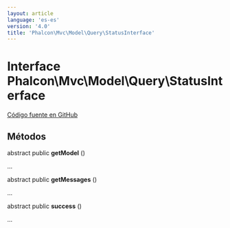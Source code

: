 ```yaml
---
layout: article
language: 'es-es'
version: '4.0'
title: 'Phalcon\Mvc\Model\Query\StatusInterface'
---
```


# Interface **Phalcon\Mvc\Model\Query\StatusInterface**

<a href="https://github.com/phalcon/cphalcon/tree/v4.0.0/phalcon/mvc/model/query/statusinterface.zep" class="btn btn-default btn-sm">Código fuente en GitHub</a>

## Métodos

abstract public **getModel** ()

...

abstract public **getMessages** ()

...

abstract public **success** ()

...